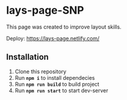 # lays-page-SNP
This page was created to improve layout skills.

Deploy: https://lays-page.netlify.com/

## Installation 
1. Clone this repository
2. Run **``npm i``** to install dependecies
3. Run **``npm run build``** to build project
4. Run **``npm run start``** to start dev-server
